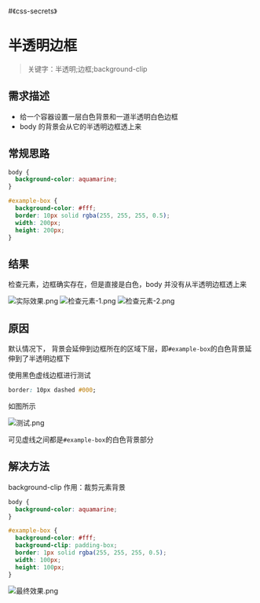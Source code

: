 #《css-secrets》

# 半透明边框

> 关键字：半透明;边框;background-clip

## 需求描述

* 给一个容器设置一层白色背景和一道半透明白色边框
* body 的背景会从它的半透明边框透上来

## 常规思路

```css
body {
  background-color: aquamarine;
}

#example-box {
  background-color: #fff;
  border: 10px solid rgba(255, 255, 255, 0.5);
  width: 200px;
  height: 200px;
}
```

## 结果

检查元素，边框确实存在，但是直接是白色，body 并没有从半透明边框透上来

![实际效果.png](https://upload-images.jianshu.io/upload_images/4869616-e57c1824134156f1.png?imageMogr2/auto-orient/strip%7CimageView2/2/w/300)
![检查元素-1.png](https://upload-images.jianshu.io/upload_images/4869616-8a3806f152e8291c.png?imageMogr2/auto-orient/strip%7CimageView2/2/w/300)
![检查元素-2.png](https://upload-images.jianshu.io/upload_images/4869616-3cd81a5ba156e162.png?imageMogr2/auto-orient/strip%7CimageView2/2/w/300)

## 原因

默认情况下， 背景会延伸到边框所在的区域下层，即`#example-box`的白色背景延伸到了半透明边框下

使用黑色虚线边框进行测试

```css
border: 10px dashed #000;
```

如图所示

![测试.png](https://upload-images.jianshu.io/upload_images/4869616-2b3330e5bd68b65d.png?imageMogr2/auto-orient/strip%7CimageView2/2/w/300)

可见虚线之间都是`#example-box`的白色背景部分

## 解决方法

background-clip
作用：裁剪元素背景

```css
body {
  background-color: aquamarine;
}

#example-box {
  background-color: #fff;
  background-clip: padding-box;
  border: 1px solid rgba(255, 255, 255, 0.5);
  width: 100px;
  height: 100px;
}
```

![最终效果.png](https://upload-images.jianshu.io/upload_images/4869616-9aa99dbfb7bb5b1c.png?imageMogr2/auto-orient/strip%7CimageView2/2/w/300)
